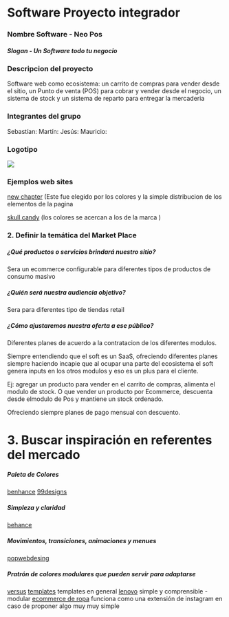 # Software Proyecto integrador
###  Nombre Software - Neo Pos
#####  Slogan - Un Software todo tu negocio
### Descripcion del proyecto
Software web como ecosistema: un carrito de compras para vender desde el sitio, un Punto de venta (POS) para cobrar y vender desde el negocio, un sistema de stock y un sistema de reparto para entregar la mercaderia

### Integrantes del grupo 

Sebastían:
Martín:
Jesús:
Mauricio:

### Logotipo

![](https://i.imgur.com/S9ylSv7.png?1)


###  Ejemplos web sites
[new chapter](https://www.newchapter.com/)
(Este fue elegido por los colores y la simple distribucion de los elementos de la pagina

[skull candy](ttps://www.skullcandy.com/)
(los colores se acercan a los de la marca  )

### 2. Definir la temática del Market Place

##### ¿Qué productos o servicios brindará nuestro sitio?
Sera un ecommerce configurable para diferentes tipos de productos de consumo masivo

##### ¿Quién será nuestra audiencia objetivo?
Sera para diferentes tipo de tiendas retail

##### ¿Cómo ajustaremos nuestra oferta a ese público?

Diferentes planes de acuerdo a la contratacion de los diferentes modulos. 

Siempre entendiendo que el soft es un SaaS, ofreciendo diferentes planes siempre haciendo incapie que al ocupar una parte del ecosistema el soft genera inputs en los otros modulos y eso es un plus para el cliente. 

Ej: agregar un producto para vender en el carrito de compras, alimenta el modulo de stock. O que vender un producto por Ecommerce, descuenta desde elmodulo de Pos y mantiene un stock ordenado.

Ofreciendo siempre planes de pago mensual con descuento. 

# 3. Buscar inspiración en referentes del mercado 

##### Paleta de Colores
[benhance](https://www.behance.net/gallery/37882913/Develox-Responsive-Template)
[99designs](https://99designs.es/other-website-app-design/contests/saas-application-wordpress-site-851006)

##### Simpleza y claridad
[behance](https://www.behance.net/gallery/42175659/Innovation-Roundtable-web-design)

##### Movimientos, transiciones, animaciones y menues
[popwebdesing](https://www.popwebdesign.net/web-development-serbia.html)

##### Pratrón de colores modulares que pueden servir para adaptarse
[versus](https://versus.com/en)
[templates](https://startbootstrap.com/templates/ecommerce/) templates en general
[lenovo](https://www.lenovo.com/us/en/pc?orgRef=https%253A%252F%252Fwww.google.com%252F) simple y comprensible - modular
[ecommerce de ropa](https://www.koux.com.ar/) funciona como una extensión de instagram en caso de proponer algo muy muy simple
##### 